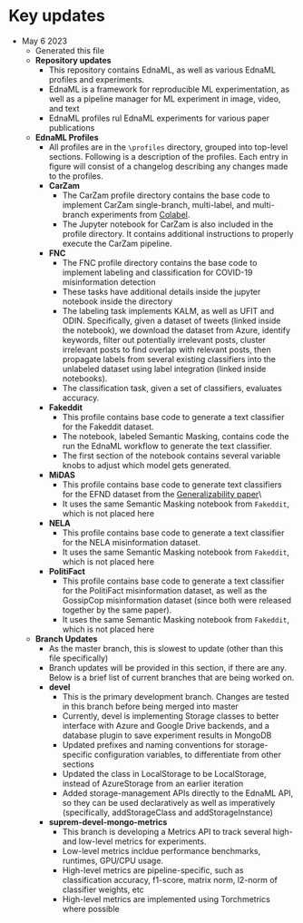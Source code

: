 # Key updates


- May 6 2023
  - Generated this file
  - **Repository updates**
    - This repository contains EdnaML, as well as various EdnaML profiles and experiments.
    - EdnaML is a framework for reproducible ML experimentation, as well as a pipeline manager for ML experiment in image, video, and text
    - EdnaML profiles rul EdnaML experiments for various paper publications
  - **EdnaML Profiles**
    - All profiles are in the `\profiles` directory, grouped into top-level sections. Following is a description of the profiles. Each entry in figure will consist of a changelog describing any changes made to the profiles.
    - **CarZam**
      - The CarZam profile directory contains the base code to implement CarZam single-branch, multi-label, and multi-branch experiments from [Colabel](https://arxiv.org/pdf/2205.10011.pdf). 
      - The Jupyter notebook for CarZam is also included in the profile directory. It contains additional instructions to properly execute the CarZam pipeline.
    - **FNC**
      - The FNC profile directory contains the base code to implement labeling and classification for COVID-19 misinformation detection
      - These tasks have additional details inside the jupyter notebook inside the directory
      - The labeling task implements KALM, as well as UFIT and ODIN. Specifically, given a dataset of tweets (linked inside the notebook), we download the dataset from Azure, identify keywords, filter out potentially irrelevant posts, cluster irrelevant posts to find overlap with relevant posts, then propagate labels from several existing classifiers into the unlabeled dataset using label integration (linked inside notebooks).
      - The classification task, given a set of classifiers, evaluates accuracy.
    - **Fakeddit**
      - This profile contains base code to generate a text classifier for the Fakeddit dataset.
      - The notebook, labeled Semantic Masking, contains code the run the EdnaML workflow to generate the text classifier. 
      - The first section of the notebook contains several variable knobs to adjust which model gets generated.
    - **MiDAS**
      - This profile contains base code to generate text classifiers for the EFND dataset from the [Generalizability paper](https://arxiv.org/pdf/2205.07154.pdf)\
      - It uses the same Semantic Masking notebook from `Fakeddit`, which is not placed here
    - **NELA**
      - This profile contains base code to generate a text classifier for the NELA misinformation dataset.
      - It uses the same Semantic Masking notebook from `Fakeddit`, which is not placed here
    - **PolitiFact**
      - This profile contains base code to generate a text classifier for the PolitiFact misinformation dataset, as well as the GossipCop misinformation dataset (since both were released together by the same paper).
      - It uses the same Semantic Masking notebook from `Fakeddit`, which is not placed here
  - **Branch Updates**
    - As the master branch, this is slowest to update (other than this file specifically)
    - Branch updates will be provided in this section, if there are any. Below is a brief list of current branches that are being worked on.
    - **devel**
      - This is the primary development branch. Changes are tested in this branch before being merged into master
      - Currently, devel is implementing Storage classes to better interface with Azure and Google Drive backends, and a database plugin to save experiment results in MongoDB
      - Updated prefixes and naming conventions for storage-specific configuration variables, to differentiate from other sections
      - Updated the class in LocalStorage to be LocalStorage, instead of AzureStorage from an earlier iteration
      - Added storage-management APIs directly to the EdnaML API, so they can be used declaratively as well as imperatively (specifically, addStorageClass and addStorageInstance)
    - **suprem-devel-mongo-metrics**
      - This branch is developing a Metrics API to track several high- and low-level metrics for experiments. 
      - Low-level metrics incldue performance benchmarks, runtimes, GPU/CPU usage.
      - High-level metrics are pipeline-specific, such as classification accuracy, f1-score, matrix norm, l2-norm of classifier weights, etc
      - High-level metrics are implemented using Torchmetrics where possible
